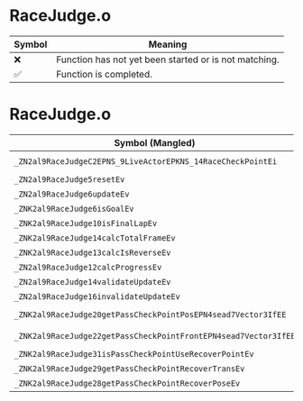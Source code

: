 # RaceJudge.o
| Symbol | Meaning 
| ------------- | ------------- 
| :x: | Function has not yet been started or is not matching. 
| :white_check_mark: | Function is completed. 


# RaceJudge.o
| Symbol (Mangled) | Symbol (Demangled) | Decompiled? |
| ------------- |  ------------- | ------------- |
| `_ZN2al9RaceJudgeC2EPNS_9LiveActorEPKNS_14RaceCheckPointEi` | `al::RaceJudge::RaceJudge(al::LiveActor *,al::RaceCheckPoint const*,int)` | :x: |
| `_ZN2al9RaceJudge5resetEv` | `al::RaceJudge::reset(void)` | :x: |
| `_ZN2al9RaceJudge6updateEv` | `al::RaceJudge::update(void)` | :x: |
| `_ZNK2al9RaceJudge6isGoalEv` | `al::RaceJudge::isGoal(void)const` | :x: |
| `_ZNK2al9RaceJudge10isFinalLapEv` | `al::RaceJudge::isFinalLap(void)const` | :x: |
| `_ZNK2al9RaceJudge14calcTotalFrameEv` | `al::RaceJudge::calcTotalFrame(void)const` | :x: |
| `_ZNK2al9RaceJudge13calcIsReverseEv` | `al::RaceJudge::calcIsReverse(void)const` | :x: |
| `_ZN2al9RaceJudge12calcProgressEv` | `al::RaceJudge::calcProgress(void)` | :x: |
| `_ZN2al9RaceJudge14validateUpdateEv` | `al::RaceJudge::validateUpdate(void)` | :x: |
| `_ZN2al9RaceJudge16invalidateUpdateEv` | `al::RaceJudge::invalidateUpdate(void)` | :x: |
| `_ZNK2al9RaceJudge20getPassCheckPointPosEPN4sead7Vector3IfEE` | `al::RaceJudge::getPassCheckPointPos(sead::Vector3<float> *)const` | :x: |
| `_ZNK2al9RaceJudge22getPassCheckPointFrontEPN4sead7Vector3IfEE` | `al::RaceJudge::getPassCheckPointFront(sead::Vector3<float> *)const` | :x: |
| `_ZNK2al9RaceJudge31isPassCheckPointUseRecoverPointEv` | `al::RaceJudge::isPassCheckPointUseRecoverPoint(void)const` | :x: |
| `_ZNK2al9RaceJudge29getPassCheckPointRecoverTransEv` | `al::RaceJudge::getPassCheckPointRecoverTrans(void)const` | :x: |
| `_ZNK2al9RaceJudge28getPassCheckPointRecoverPoseEv` | `al::RaceJudge::getPassCheckPointRecoverPose(void)const` | :x: |

